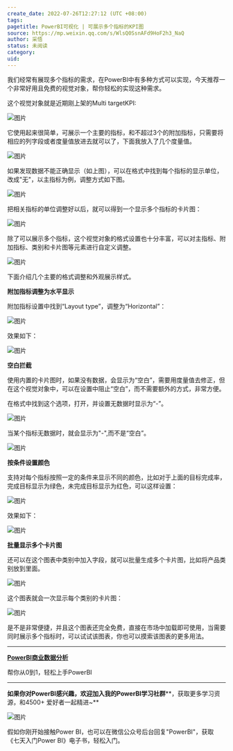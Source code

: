 ```yaml
---
create_date: 2022-07-26T12:27:12 (UTC +08:00)
tags: 
pagetitle: PowerBI可视化 | 可展示多个指标的KPI图
source: https://mp.weixin.qq.com/s/WlsQ0SsnAFd9HoF2h3_NaQ
author: 采悟
status: 未阅读
category: 
uid: 
---
```


我们经常有展现多个指标的需求，在PowerBI中有多种方式可以实现，今天推荐一个非常好用且免费的视觉对象，帮你轻松的实现这种需求。  

这个视觉对象就是近期刚上架的Multi targetKPI:

![图片](https://mmbiz.qpic.cn/mmbiz_png/aHEbZtANQJOuIuSxDjVKtPIjibMQ4RUbJLzclZXQsMBul7f6OqyF2ZKDE3CdKRMy6Bib5k1tUgWywPfia5UJVicXUw/640?wx_fmt=png&wxfrom=5&wx_lazy=1&wx_co=1)

它使用起来很简单，可展示一个主要的指标，和不超过3个的附加指标，只需要将相应的列字段或者度量值放进去就可以了，下面我放入了几个度量值。

![图片](https://mmbiz.qpic.cn/mmbiz_png/aHEbZtANQJOuIuSxDjVKtPIjibMQ4RUbJJeTe5G84nZHLpQViasb4xQGDN3GjvJsU5mW7NoVfaFWTic41oibgbxyaA/640?wx_fmt=png&wxfrom=5&wx_lazy=1&wx_co=1)

如果发现数据不能正确显示（如上图），可以在格式中找到每个指标的显示单位，改成"无"，以主指标为例，调整方式如下图。

![图片](https://mmbiz.qpic.cn/mmbiz_png/aHEbZtANQJOuIuSxDjVKtPIjibMQ4RUbJUEGeyXgmtjUaUVAJH7DGXIFa5fBNnmyxnNPdj9hr1iabSNUWPFgSEsQ/640?wx_fmt=png&wxfrom=5&wx_lazy=1&wx_co=1)

把相关指标的单位调整好以后，就可以得到一个显示多个指标的卡片图：  

![图片](https://mmbiz.qpic.cn/mmbiz_png/aHEbZtANQJOuIuSxDjVKtPIjibMQ4RUbJWNXfBq7ZFEqgbjNFaWPibmxO1oWPFNnVADWudG9G2y9OlyPpuYHX59Q/640?wx_fmt=png&wxfrom=5&wx_lazy=1&wx_co=1)

除了可以展示多个指标，这个视觉对象的格式设置也十分丰富，可以对主指标、附加指标、类别和卡片图等元素进行自定义调整。

![图片](https://mmbiz.qpic.cn/mmbiz_png/aHEbZtANQJOuIuSxDjVKtPIjibMQ4RUbJCr87nDpG0uuAc2Cd2HJuV8GMSIFZz2JgSm1BPCeac06DlJBYaoVuvw/640?wx_fmt=png&wxfrom=5&wx_lazy=1&wx_co=1)

下面介绍几个主要的格式调整和外观展示样式。

**附加指标调整为水平显示**

附加指标设置中找到“Layout type”，调整为“Horizontal”：

![图片](https://mmbiz.qpic.cn/mmbiz_png/aHEbZtANQJOuIuSxDjVKtPIjibMQ4RUbJP1331KaurxIb3hzEPmX4c8scxToDaNhGHD76rMJrt0HQTYpsjTP6zQ/640?wx_fmt=png&wxfrom=5&wx_lazy=1&wx_co=1)

效果如下：

![图片](https://mmbiz.qpic.cn/mmbiz_png/aHEbZtANQJOuIuSxDjVKtPIjibMQ4RUbJdEZmSeia4drql7ic1cJAYrn35UvWAWrQiaZEISicic5dPlrUl70b6pqNWpQ/640?wx_fmt=png&wxfrom=5&wx_lazy=1&wx_co=1)

**空白拦截**

使用内置的卡片图时，如果没有数据，会显示为“空白”，需要用度量值去修正，但在这个视觉对象中，可以在设置中阻止“空白”，而不需要额外的方式，非常方便。

在格式中找到这个选项，打开，并设置无数据时显示为“-”。

![图片](https://mmbiz.qpic.cn/mmbiz_png/aHEbZtANQJOuIuSxDjVKtPIjibMQ4RUbJGPyg4Pc84iazSbM6UpvBk6XPV020tEBU2jgCYOGdHXZtTG0PSdoqe4A/640?wx_fmt=png&wxfrom=5&wx_lazy=1&wx_co=1)

当某个指标无数据时，就会显示为"-",而不是“空白”。

![图片](https://mmbiz.qpic.cn/mmbiz_png/aHEbZtANQJOuIuSxDjVKtPIjibMQ4RUbJUY4kQT55wQSqotXL9rksbWnk73BYauIzZoibYduOR9dMEOjctibGbcdg/640?wx_fmt=png&wxfrom=5&wx_lazy=1&wx_co=1)

**按条件设置颜色**

支持对每个指标按照一定的条件来显示不同的颜色，比如对于上面的目标完成率，完成目标显示为绿色，未完成目标显示为红色，可以这样设置：  

![图片](https://mmbiz.qpic.cn/mmbiz_png/aHEbZtANQJOuIuSxDjVKtPIjibMQ4RUbJ45OwncqreNPu8o0jXWbgEOxYdvcicwSBSpozuY9ZWYf9ibazF8YLMlWg/640?wx_fmt=png&wxfrom=5&wx_lazy=1&wx_co=1)

效果如下：

![图片](https://mmbiz.qpic.cn/mmbiz_png/aHEbZtANQJOuIuSxDjVKtPIjibMQ4RUbJy12m3R1N6hvCWKmGT6vAylbsuofz2dEccgLoQhRWnH3UPjUADC3luQ/640?wx_fmt=png&wxfrom=5&wx_lazy=1&wx_co=1)

**批量显示多个卡片图**

还可以在这个图表中类别中加入字段，就可以批量生成多个卡片图，比如将产品类别放到里面。  

![图片](https://mmbiz.qpic.cn/mmbiz_png/aHEbZtANQJOuIuSxDjVKtPIjibMQ4RUbJySicqHBHiakblv1Hb7Gr1TRlR72yqWgjAia5Iy9VXiaiatiabVHZW8RIrvAQ/640?wx_fmt=png&wxfrom=5&wx_lazy=1&wx_co=1)

这个图表就会一次显示每个类别的卡片图：

![图片](https://mmbiz.qpic.cn/mmbiz_png/aHEbZtANQJOuIuSxDjVKtPIjibMQ4RUbJcAKfPQkaPibfYjRLWXf5NibNkRGO0eoVqwj9pcVo8MxHjCHV5iaCFdtiaw/640?wx_fmt=png&wxfrom=5&wx_lazy=1&wx_co=1)

是不是非常便捷，并且这个图表还完全免费，直接在市场中加载即可使用，当需要同时展示多个指标时，可以试试该图表，你也可以摸索该图表的更多用法。  

___

[**PowerBI商业数据分析**](http://mp.weixin.qq.com/s?__biz=MzA4MzQwMjY4MA==&mid=2484074987&idx=1&sn=5cf4ba4b683ee9136bb7a26f6e9bcf01&chksm=8e0c533cb97bda2add48a4576b9c1e230249a5a4160dd93cd677a37ea21d26fc9cc26fc4cb1c&scene=21#wechat_redirect)

帮你从0到1，轻松上手PowerBI

___

**如果你对PowerBI感兴趣，欢迎加入我的PowerBI学习社群****，获取更多学习资源，和4500+ 爱好者一起精进~**

![图片](https://mmbiz.qpic.cn/mmbiz_png/aHEbZtANQJO1AEySOiakLF2kY7eb1kUw2DtfKoVz2ctBDia5dtNsPX2GhV0ZOCDDWpgpaTQtnqfqJrRXt5PNia95g/640?wx_fmt=png&wxfrom=5&wx_lazy=1&wx_co=1)

假如你刚开始接触Power BI，也可以在微信公众号后台回复"PowerBI"，获取《七天入门Power BI》电子书，轻松入门。
